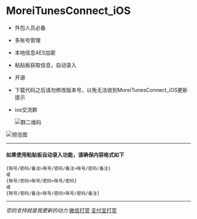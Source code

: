 # MoreiTunesConnect_iOS

- 外包人员必备
- 多账号管理
- 本地信息AES加密
- 粘贴板获取信息，自动录入
- 开源
- 下载代码之后请勿修改版本号，以免无法收到MoreiTunesConnect_iOS更新提示
- ios交流群

    ![群二维码](https://github.com/CoderDwang/MoreiTunesConnect_iOS/blob/master/群二维码.png)

![预览图](https://github.com/CoderDwang/MoreiTunesConnect_iOS/blob/master/预览.gif)


---
#### 如果使用粘贴板自动录入功能，请确保内容格式如下
    {账号/密码/备注>账号/密码/备注>账号/密码/备注}
    或
    {账号/密码>账号/密码>账号/密码}
    或
    {账号/密码/备注>账号/密码>账号/密码/备注}

---
*您的支持就是我更新的动力*
[微信打赏](https://github.com/CoderDwang/MoreiTunesConnect_iOS/blob/master/Pay/WeChat.JPG)
[支付宝打赏](https://github.com/CoderDwang/MoreiTunesConnect_iOS/blob/master/Pay/Ali.JPG)


